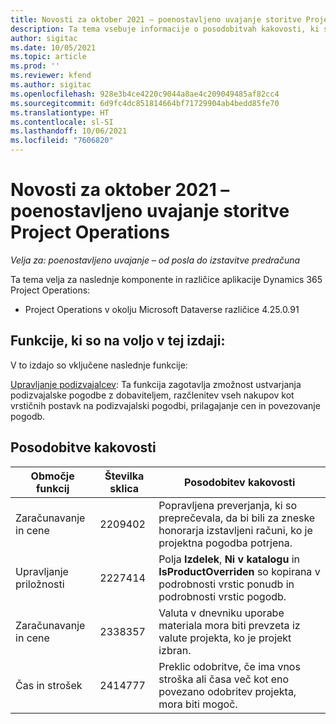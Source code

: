 ```yaml
---
title: Novosti za oktober 2021 – poenostavljeno uvajanje storitve Project Operations
description: Ta tema vsebuje informacije o posodobitvah kakovosti, ki so na voljo v izdaji poenostavljenega uvajanja storitve Project Operations za oktober 2021.
author: sigitac
ms.date: 10/05/2021
ms.topic: article
ms.prod: ''
ms.reviewer: kfend
ms.author: sigitac
ms.openlocfilehash: 928e3b4ce4220c9044a8ae4c209049485af82cc4
ms.sourcegitcommit: 6d9fc4dc851814664bf71729904ab4bedd85fe70
ms.translationtype: HT
ms.contentlocale: sl-SI
ms.lasthandoff: 10/06/2021
ms.locfileid: "7606820"
---
```

# <a name="whats-new-october-2021---project-operations-lite-deployment"></a>Novosti za oktober 2021 – poenostavljeno uvajanje storitve Project Operations

_Velja za: poenostavljeno uvajanje – od posla do izstavitve predračuna_

Ta tema velja za naslednje komponente in različice aplikacije Dynamics 365 Project Operations:

  - Project Operations v okolju Microsoft Dataverse različice 4.25.0.91


## <a name="features-included-in-this-release"></a>Funkcije, ki so na voljo v tej izdaji:

V to izdajo so vključene naslednje funkcije:

[Upravljanje podizvajalcev](../subcontracting/managing-subcontracts-overview.md): Ta funkcija zagotavlja zmožnost ustvarjanja podizvajalske pogodbe z dobaviteljem, razčlenitev vseh nakupov kot vrstičnih postavk na podizvajalski pogodbi, prilagajanje cen in povezovanje pogodb.


## <a name="quality-updates"></a>Posodobitve kakovosti

| **Območje funkcij** | **Številka sklica** | **Posodobitev kakovosti** |
| --- | --- | --- |
| Zaračunavanje in cene | 2209402 | Popravljena preverjanja, ki so preprečevala, da bi bili za zneske honorarja izstavljeni računi, ko je projektna pogodba potrjena. |
| Upravljanje priložnosti | 2227414 | Polja **Izdelek**, **Ni v katalogu** in **IsProductOverriden** so kopirana v podrobnosti vrstic ponudb in podrobnosti vrstic pogodb. |
| Zaračunavanje in cene | 2338357 | Valuta v dnevniku uporabe materiala mora biti prevzeta iz valute projekta, ko je projekt izbran. |
| Čas in strošek | 2414777 | Preklic odobritve, če ima vnos stroška ali časa več kot eno povezano odobritev projekta, mora biti mogoč. |
